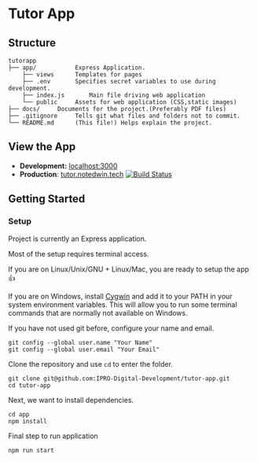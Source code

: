 # Tutor App

## Structure

```
tutorapp
├── app/           Express Application.
	├── views      Templates for pages
	├── .env       Specifies secret variables to use during development.
	├── index.js       Main file driving web application
	└── public 	   Assets for web application (CSS,static images)
├── docs/     Documents for the project.(Preferably PDF files)
├── .gitignore     Tells git what files and folders not to commit.
└── README.md      (This file!) Helps explain the project.
```



## View the App

- **Development:** [localhost:3000](http://localhost:3000)
- **Production**:  [tutor.notedwin.tech](https://tutor.notedwin.tech/) [![Build Status](https://jenkins.notedwin.tech/job/ipro/badge/icon)](https://jenkins.notedwin.tech/job/ipro/)

## Getting Started 

### Setup

Project is currently an Express application.

Most of the setup requires terminal access.

If you are on Linux/Unix/GNU + Linux/Mac, you are ready to setup the app :thumbsup:

If you are on Windows, install [Cygwin](https://www.cygwin.com) and add it to your PATH in your system environment variables. This will allow you to run some terminal commands that are normally not available on Windows.

If you have not used git before, configure your name and email.

```
git config --global user.name "Your Name"
git config --global user.email "Your Email"
```

Clone the repository and use `cd` to enter the folder. 

```
git clone git@github.com:IPRO-Digital-Development/tutor-app.git
cd tutor-app
```

Next, we want to install dependencies.

```
cd app
npm install
```

Final step to run application

```
npm run start
```

